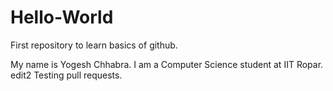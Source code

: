# Hello-World
First repository to learn basics of github.

My name is Yogesh Chhabra. I am a Computer Science student at IIT Ropar.
edit2
Testing pull requests.

